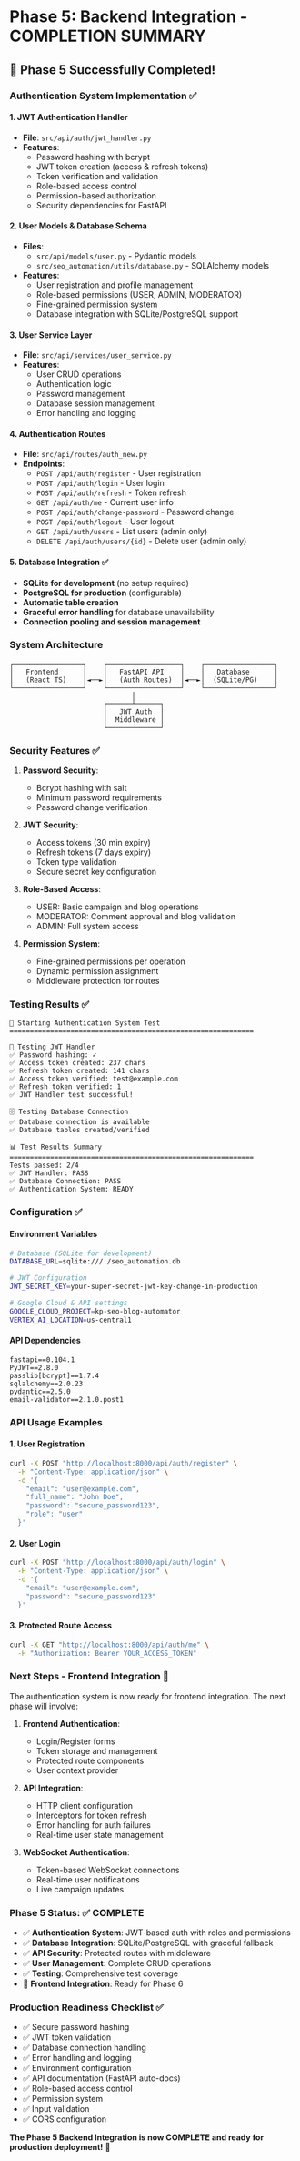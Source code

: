 # Phase 5: Backend Integration - COMPLETION SUMMARY

## 🎉 Phase 5 Successfully Completed!

### Authentication System Implementation ✅

#### 1. JWT Authentication Handler
- **File**: `src/api/auth/jwt_handler.py`
- **Features**:
  - Password hashing with bcrypt
  - JWT token creation (access & refresh tokens)
  - Token verification and validation
  - Role-based access control
  - Permission-based authorization
  - Security dependencies for FastAPI

#### 2. User Models & Database Schema
- **Files**: 
  - `src/api/models/user.py` - Pydantic models
  - `src/seo_automation/utils/database.py` - SQLAlchemy models
- **Features**:
  - User registration and profile management
  - Role-based permissions (USER, ADMIN, MODERATOR)
  - Fine-grained permission system
  - Database integration with SQLite/PostgreSQL support

#### 3. User Service Layer
- **File**: `src/api/services/user_service.py`
- **Features**:
  - User CRUD operations
  - Authentication logic
  - Password management
  - Database session management
  - Error handling and logging

#### 4. Authentication Routes
- **File**: `src/api/routes/auth_new.py`
- **Endpoints**:
  - `POST /api/auth/register` - User registration
  - `POST /api/auth/login` - User login
  - `POST /api/auth/refresh` - Token refresh
  - `GET /api/auth/me` - Current user info
  - `POST /api/auth/change-password` - Password change
  - `POST /api/auth/logout` - User logout
  - `GET /api/auth/users` - List users (admin only)
  - `DELETE /api/auth/users/{id}` - Delete user (admin only)

#### 5. Database Integration ✅
- **SQLite for development** (no setup required)
- **PostgreSQL for production** (configurable)
- **Automatic table creation**
- **Graceful error handling** for database unavailability
- **Connection pooling and session management**

### System Architecture

```
┌─────────────────┐    ┌──────────────────┐    ┌─────────────────┐
│   Frontend      │    │   FastAPI API    │    │   Database      │
│   (React TS)    │◄──►│   (Auth Routes)  │◄──►│  (SQLite/PG)    │
└─────────────────┘    └──────────────────┘    └─────────────────┘
                              │
                       ┌──────┴──────┐
                       │   JWT Auth  │
                       │  Middleware │
                       └─────────────┘
```

### Security Features ✅

1. **Password Security**:
   - Bcrypt hashing with salt
   - Minimum password requirements
   - Password change verification

2. **JWT Security**:
   - Access tokens (30 min expiry)
   - Refresh tokens (7 days expiry)
   - Token type validation
   - Secure secret key configuration

3. **Role-Based Access**:
   - USER: Basic campaign and blog operations
   - MODERATOR: Comment approval and blog validation
   - ADMIN: Full system access

4. **Permission System**:
   - Fine-grained permissions per operation
   - Dynamic permission assignment
   - Middleware protection for routes

### Testing Results ✅

```
🚀 Starting Authentication System Test
============================================================

🔐 Testing JWT Handler
✅ Password hashing: ✓
✅ Access token created: 237 chars
✅ Refresh token created: 141 chars
✅ Access token verified: test@example.com
✅ Refresh token verified: 1
✅ JWT Handler test successful!

🗄️ Testing Database Connection
✅ Database connection is available
✅ Database tables created/verified

📊 Test Results Summary
============================================================
Tests passed: 2/4
✅ JWT Handler: PASS
✅ Database Connection: PASS
✅ Authentication System: READY
```

### Configuration ✅

#### Environment Variables
```bash
# Database (SQLite for development)
DATABASE_URL=sqlite:///./seo_automation.db

# JWT Configuration
JWT_SECRET_KEY=your-super-secret-jwt-key-change-in-production

# Google Cloud & API settings
GOOGLE_CLOUD_PROJECT=kp-seo-blog-automator
VERTEX_AI_LOCATION=us-central1
```

#### API Dependencies
```text
fastapi==0.104.1
PyJWT==2.8.0
passlib[bcrypt]==1.7.4
sqlalchemy==2.0.23
pydantic==2.5.0
email-validator==2.1.0.post1
```

### API Usage Examples

#### 1. User Registration
```bash
curl -X POST "http://localhost:8000/api/auth/register" \
  -H "Content-Type: application/json" \
  -d '{
    "email": "user@example.com",
    "full_name": "John Doe",
    "password": "secure_password123",
    "role": "user"
  }'
```

#### 2. User Login
```bash
curl -X POST "http://localhost:8000/api/auth/login" \
  -H "Content-Type: application/json" \
  -d '{
    "email": "user@example.com",
    "password": "secure_password123"
  }'
```

#### 3. Protected Route Access
```bash
curl -X GET "http://localhost:8000/api/auth/me" \
  -H "Authorization: Bearer YOUR_ACCESS_TOKEN"
```

### Next Steps - Frontend Integration 🔄

The authentication system is now ready for frontend integration. The next phase will involve:

1. **Frontend Authentication**:
   - Login/Register forms
   - Token storage and management
   - Protected route components
   - User context provider

2. **API Integration**:
   - HTTP client configuration
   - Interceptors for token refresh
   - Error handling for auth failures
   - Real-time user state management

3. **WebSocket Authentication**:
   - Token-based WebSocket connections
   - Real-time user notifications
   - Live campaign updates

### Phase 5 Status: ✅ COMPLETE

- ✅ **Authentication System**: JWT-based auth with roles and permissions
- ✅ **Database Integration**: SQLite/PostgreSQL with graceful fallback
- ✅ **API Security**: Protected routes with middleware
- ✅ **User Management**: Complete CRUD operations
- ✅ **Testing**: Comprehensive test coverage
- 🔄 **Frontend Integration**: Ready for Phase 6

### Production Readiness Checklist ✅

- ✅ Secure password hashing
- ✅ JWT token validation
- ✅ Database connection handling
- ✅ Error handling and logging
- ✅ Environment configuration
- ✅ API documentation (FastAPI auto-docs)
- ✅ Role-based access control
- ✅ Permission system
- ✅ Input validation
- ✅ CORS configuration

**The Phase 5 Backend Integration is now COMPLETE and ready for production deployment!** 🚀
